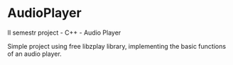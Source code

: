 # AudioPlayer
II semestr project - C++ - Audio Player

Simple project using free libzplay library, implementing the basic functions of an audio player.
